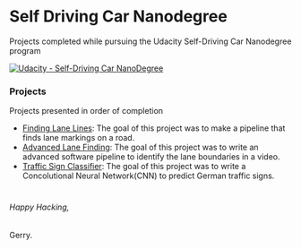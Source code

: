 # **Self Driving Car Nanodegree** 
Projects completed while pursuing the Udacity Self-Driving Car Nanodegree program


[![Udacity - Self-Driving Car NanoDegree](https://s3.amazonaws.com/udacity-sdc/github/shield-carnd.svg)](http://www.udacity.com/drive)

### Projects
Projects presented in order of completion
  - [Finding Lane Lines](https://github.com/gerry101/SDC-ND/tree/master/CarND-LaneLines-P1): The goal of this project was to make a pipeline that finds lane markings on a road.
  - [Advanced Lane Finding](https://github.com/gerry101/SDC-ND/tree/master/CarND-Advanced-Lane-Lines): The goal of this project was to write an advanced software pipeline to identify the lane boundaries in a video.
  - [Traffic Sign Classifier](https://github.com/gerry101/SDC-ND/tree/master/CarND-Traffic-Sign-Classifier-Project-master): The goal of this project was to write a Concolutional Neural Network(CNN) to predict German traffic signs.
# 
  
  

###### Happy Hacking,
Gerry.
